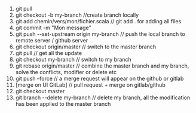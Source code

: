 1. git pull
2. git checkout -b my-branch //create branch locally
3. git add chemin/vers/mon/fichier.scala // git add . for adding all files
4. git commit -m "Mon message" 
5. git push --set-upstream origin my-branch // push the local branch to remote server / github server
6. git checkout origin/master // switch to the master branch 
7. git pull // get all the update
8. git checkout my-branch // switch to my branch
9. git rebase origin/master // combine the master branch and my branch, solve the conflicts, modifier or delete etc
10. git push –force // a merge request will appear on the github or gitlab
11. [merge on UI GitLab] // pull request + merge on gitlab/github
12. git checkout master 
13. git branch --delete my-branch // delete my branch, all the modification has been applied to the master branch 